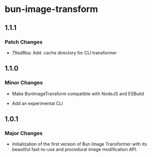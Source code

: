 # bun-image-transform

## 1.1.1

### Patch Changes

- 79ad8ba: Add .cache directory for CLI transformer

## 1.1.0

### Minor Changes

- Make BunImageTransform compatible with NodeJS and ESBuild

- Add an experimental CLI

## 1.0.1

### Major Changes

- Initialization of the first version of Bun Image Transformer with its beautiful fast-to-use and procedural image modification API.
